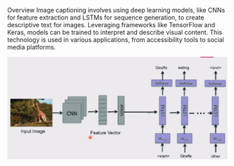 Overview
Image captioning involves using deep learning models, like CNNs for feature extraction and LSTMs for sequence generation, to create descriptive text for images. Leveraging frameworks like TensorFlow and Keras, models can be trained to interpret and describe visual content. This technology is used in various applications, from accessibility tools to social media platforms.

![image](https://github.com/karenthiran/Image_Caption_Generator/blob/a63168266ae85c167d1020df30d7765003be3634/image.png)
